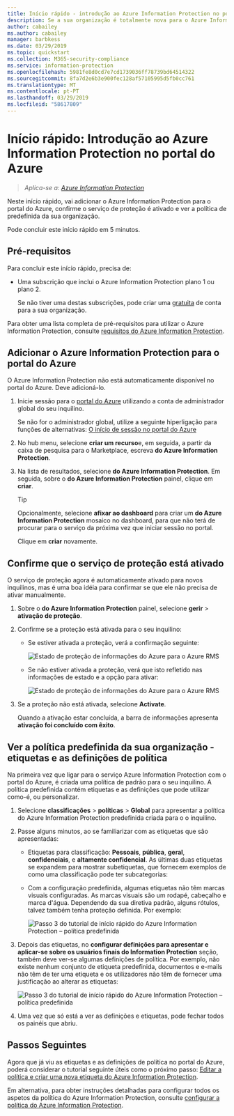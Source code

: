 ```yaml
---
title: Início rápido - introdução ao Azure Information Protection no portal do Azure – AIP
description: Se a sua organização é totalmente nova para o Azure Information Protection, comece por aqui para adicionar o serviço para o portal do Azure, confirme o serviço de proteção é ativado e ver a política.
author: cabailey
ms.author: cabailey
manager: barbkess
ms.date: 03/29/2019
ms.topic: quickstart
ms.collection: M365-security-compliance
ms.service: information-protection
ms.openlocfilehash: 5981fe8d0cd7e7cd1739036ff78739bd64514322
ms.sourcegitcommit: 8fa7d2e6b3e900fec128af57105995d5fb0cc761
ms.translationtype: MT
ms.contentlocale: pt-PT
ms.lasthandoff: 03/29/2019
ms.locfileid: "58617809"
---
```

# <a name="quickstart-get-started-with-azure-information-protection-in-the-azure-portal"></a>Início rápido: Introdução ao Azure Information Protection no portal do Azure

>*Aplica-se a: [Azure Information Protection](https://azure.microsoft.com/pricing/details/information-protection)*

Neste início rápido, vai adicionar o Azure Information Protection para o portal do Azure, confirme o serviço de proteção é ativado e ver a política de predefinida da sua organização. 

Pode concluir este início rápido em 5 minutos.

## <a name="prerequisites"></a>Pré-requisitos

Para concluir este início rápido, precisa de:

- Uma subscrição que inclui o Azure Information Protection plano 1 ou plano 2.
    
    Se não tiver uma destas subscrições, pode criar uma [gratuita](https://admin.microsoft.com/Signup/Signup.aspx?OfferId=87dd2714-d452-48a0-a809-d2f58c4f68b7) de conta para a sua organização.

Para obter uma lista completa de pré-requisitos para utilizar o Azure Information Protection, consulte [requisitos do Azure Information Protection](requirements.md).

## <a name="add-azure-information-protection-to-the-azure-portal"></a>Adicionar o Azure Information Protection para o portal do Azure

O Azure Information Protection não está automaticamente disponível no portal do Azure. Deve adicioná-lo.

1. Inicie sessão para o [portal do Azure](https://portal.azure.com) utilizando a conta de administrador global do seu inquilino. 
    
    Se não for o administrador global, utilize a seguinte hiperligação para funções de alternativas: [O início de sessão no portal do Azure](configure-policy.md#signing-in-to-the-azure-portal)

2. No hub menu, selecione **criar um recurso**e, em seguida, a partir da caixa de pesquisa para o Marketplace, escreva **do Azure Information Protection**. 
    
3. Na lista de resultados, selecione **do Azure Information Protection**. Em seguida, sobre o **do Azure Information Protection** painel, clique em **criar**.
    
    > [!TIP] 
    > Opcionalmente, selecione **afixar ao dashboard** para criar um **do Azure Information Protection** mosaico no dashboard, para que não terá de procurar para o serviço da próxima vez que iniciar sessão no portal.
    
    Clique em **criar** novamente.

## <a name="confirm-the-protection-service-is-activated"></a>Confirme que o serviço de proteção está ativado

O serviço de proteção agora é automaticamente ativado para novos inquilinos, mas é uma boa idéia para confirmar se que ele não precisa de ativar manualmente. 

1. Sobre o **do Azure Information Protection** painel, selecione **gerir** > **ativação de proteção**.

2. Confirme se a proteção está ativada para o seu inquilino: 
    
    - Se estiver ativada a proteção, verá a confirmação seguinte:
        
        ![Estado de proteção de informações do Azure para o Azure RMS](./media/info-protect-azurerms-activated.png)
        
    - Se não estiver ativada a proteção, verá que isto refletido nas informações de estado e a opção para ativar:
        
        ![Estado de proteção de informações do Azure para o Azure RMS](./media/info-protect-azurerms-deactivated.png)

3. Se a proteção não está ativada, selecione **Activate**. 

    Quando a ativação estar concluída, a barra de informações apresenta **ativação foi concluído com êxito**.

## <a name="view-your-organizations-default-policy---labels-and-policy-settings"></a>Ver a política predefinida da sua organização - etiquetas e as definições de política

Na primeira vez que ligar para o serviço Azure Information Protection com o portal do Azure, é criada uma política de padrão para o seu inquilino. A política predefinida contém etiquetas e as definições que pode utilizar como-é, ou personalizar.

1. Selecione **classificações** > **políticas** > **Global** para apresentar a política do Azure Information Protection predefinida criada para o o inquilino.
    
2. Passe alguns minutos, ao se familiarizar com as etiquetas que são apresentadas:
    
   - Etiquetas para classificação: **Pessoais**, **pública**, **geral**, **confidenciais**, e **altamente confidencial**. As últimas duas etiquetas se expandem para mostrar subetiquetas, que fornecem exemplos de como uma classificação pode ter subcategorias:
    
   - Com a configuração predefinida, algumas etiquetas não têm marcas visuais configuradas. As marcas visuais são um rodapé, cabeçalho e marca d'água. Dependendo da sua diretiva padrão, alguns rótulos, talvez também tenha proteção definida. Por exemplo: 
    
     ![Passo 3 do tutorial de início rápido do Azure Information Protection – política predefinida](./media/info-protect-policy-default-labelsv2.png)
    
3. Depois das etiquetas, no **configurar definições para apresentar e aplicar-se sobre os usuários finais do Information Protection** seção, também deve ver-se algumas definições de política. Por exemplo, não existe nenhum conjunto de etiqueta predefinida, documentos e e-mails não têm de ter uma etiqueta e os utilizadores não têm de fornecer uma justificação ao alterar as etiquetas:
    
    ![Passo 3 do tutorial de início rápido do Azure Information Protection – política predefinida](./media/info-protect-policy-default-settings-quickstart.png) 

4. Uma vez que só está a ver as definições e etiquetas, pode fechar todos os painéis que abriu.

## <a name="next-steps"></a>Passos Seguintes

Agora que já viu as etiquetas e as definições de política no portal do Azure, poderá considerar o tutorial seguinte úteis como o próximo passo: [Editar a política e criar uma nova etiqueta do Azure Information Protection](infoprotect-quick-start-tutorial.md).

Em alternativa, para obter instruções detalhadas para configurar todos os aspetos da política do Azure Information Protection, consulte [configurar a política do Azure Information Protection](configure-policy.md).
